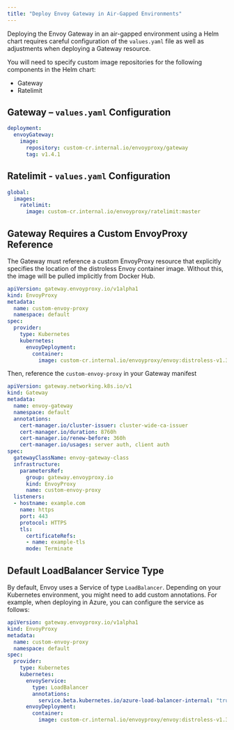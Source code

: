 ```yaml
---
title: "Deploy Envoy Gateway in Air-Gapped Environments"
---
```


Deploying the Envoy Gateway in an air-gapped environment using a Helm chart requires careful configuration of the `values.yaml` file as well as adjustments when deploying a Gateway resource.

You will need to specify custom image repositories for the following components in the Helm chart:

- Gateway
- Ratelimit

## Gateway – `values.yaml` Configuration

```yaml
deployment:
  envoyGateway:
    image:
      repository: custom-cr.internal.io/envoyproxy/gateway
      tag: v1.4.1
```

## Ratelimit - `values.yaml` Configuration

```yaml
global:
  images:
    ratelimit:
      image: custom-cr.internal.io/envoyproxy/ratelimit:master
```

## Gateway Requires a Custom EnvoyProxy Reference

The Gateway must reference a custom EnvoyProxy resource that explicitly specifies the location of the distroless Envoy container image. Without this, the image will be pulled implicitly from Docker Hub.

```yaml
apiVersion: gateway.envoyproxy.io/v1alpha1
kind: EnvoyProxy
metadata:
  name: custom-envoy-proxy
  namespace: default
spec:
  provider:
    type: Kubernetes
    kubernetes:
      envoyDeployment:
        container:
          image: custom-cr.internal.io/envoyproxy/envoy:distroless-v1.34.1
```

Then, reference the `custom-envoy-proxy` in your Gateway manifest

```yaml
apiVersion: gateway.networking.k8s.io/v1
kind: Gateway
metadata:
  name: envoy-gateway
  namespace: default
  annotations:
    cert-manager.io/cluster-issuer: cluster-wide-ca-issuer
    cert-manager.io/duration: 8760h
    cert-manager.io/renew-before: 360h
    cert-manager.io/usages: server auth, client auth
spec:
  gatewayClassName: envoy-gateway-class
  infrastructure:
    parametersRef:
      group: gateway.envoyproxy.io
      kind: EnvoyProxy
      name: custom-envoy-proxy
  listeners:
  - hostname: example.com
    name: https
    port: 443
    protocol: HTTPS
    tls:
      certificateRefs:
      - name: example-tls
      mode: Terminate
```

## Default LoadBalancer Service Type

By default, Envoy uses a Service of type `LoadBalancer`. Depending on your Kubernetes environment, you might need to add custom annotations. For example, when deploying in Azure, you can configure the service as follows:

```yaml
apiVersion: gateway.envoyproxy.io/v1alpha1
kind: EnvoyProxy
metadata:
  name: custom-envoy-proxy
  namespace: default
spec:
  provider:
    type: Kubernetes
    kubernetes:
      envoyService:
        type: LoadBalancer
        annotations:
          service.beta.kubernetes.io/azure-load-balancer-internal: "true"
      envoyDeployment:
        container:
          image: custom-cr.internal.io/envoyproxy/envoy:distroless-v1.34.1
```
